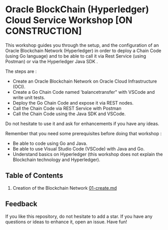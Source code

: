 # Oracle BlockChain (Hyperledger) Cloud Service Workshop [ON CONSTRUCTION]

This workshop guides you through the setup, and the configuration of an Oracle Blockchain Network (Hyperledger) in order to deploy a Chain Code (using Go language) and to be able to call it via Rest Service (using Postman) or via the Hyperledger Java SDK  .

The steps are :

- Create an Oracle Blockchain Network on Oracle Cloud Infrastructure (OCI).
- Create a Go Chain Code named 'balancetransfer" with VSCode and write unit tests.
- Deploy the Go Chain Code and expose it via REST nodes.
- Call the Chain Code via REST Service with Postman
- Call the Chain Code using the Java SDK and VSCode.

Do not hesitate to use it and ask for enhancements if you have any ideas.

Remember that you need some prerequisites before doing that workshop :
- Be able to code using Go and Java.
- Be able to use Visual Studio Code (VSCode) with Java and Go.
- Understand basics on Hyperledger (this workshop does not explain the Blockchain technology and Hyperledger).


## Table of Contents

1. Creation of the Blockchain Network  [01-create.md](docs/01-create.md)

## Feedback

If you like this repository, do not hesitate to add a star. If you have any
questions or ideas to enhance it, open an issue. Have fun!